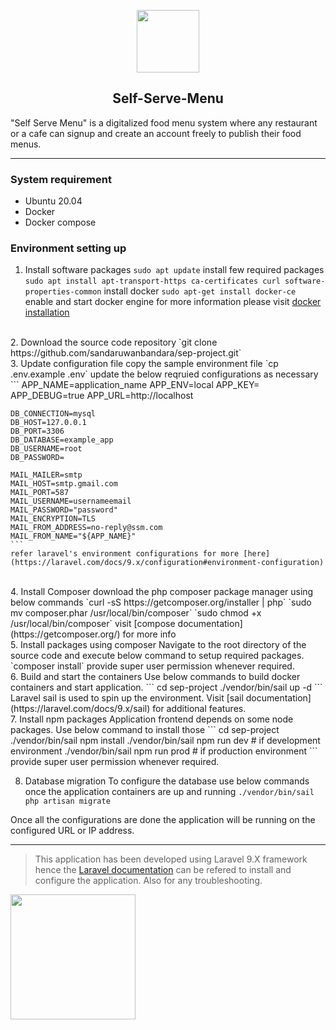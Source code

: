 <p align="center"><a href="http://143.110.240.163" target="_blank"><img src="http://143.110.240.163/images/burger-image.png" width="100"></a></p>

<h2 align="center">Self-Serve-Menu</h2>

"Self Serve Menu" is a digitalized food menu system where any restaurant or a cafe can signup and create an account freely to publish their food menus.

---
### System requirement

- Ubuntu 20.04
- Docker
- Docker compose

### Environment setting up

1. Install software packages
`sudo apt update`
install few required packages
`sudo apt install apt-transport-https ca-certificates curl software-properties-common`
install docker
`sudo apt-get install docker-ce`
enable and start docker engine
for more information please visit [docker installation](https://docs.docker.com/get-docker)
<br>
2. Download the source code repository
`git clone https://github.com/sandaruwanbandara/sep-project.git`
<br>
3. Update configuration file
copy the sample environment file
`cp .env.example .env`
update the below reqruied configurations as necessary
    ```
    APP_NAME=application_name
    APP_ENV=local
    APP_KEY=
    APP_DEBUG=true
    APP_URL=http://localhost

    DB_CONNECTION=mysql
    DB_HOST=127.0.0.1
    DB_PORT=3306
    DB_DATABASE=example_app
    DB_USERNAME=root
    DB_PASSWORD=

    MAIL_MAILER=smtp
    MAIL_HOST=smtp.gmail.com
    MAIL_PORT=587
    MAIL_USERNAME=usernameemail
    MAIL_PASSWORD="password"
    MAIL_ENCRYPTION=TLS
    MAIL_FROM_ADDRESS=no-reply@ssm.com
    MAIL_FROM_NAME="${APP_NAME}"
    ```
    refer laravel's environment configurations for more [here](https://laravel.com/docs/9.x/configuration#environment-configuration)
<br>
4. Install Composer
download the php composer package manager using below commands
`curl -sS https://getcomposer.org/installer | php`
`sudo mv composer.phar /usr/local/bin/composer`
`sudo chmod +x /usr/local/bin/composer`
visit [compose documentation](https://getcomposer.org/) for more info
<br>
5. Install packages using composer
Navigate to the root directory of the source code and execute below command to setup required packages.
`composer install`
provide super user permission whenever required.
<br>
6. Build and start the containers
Use below commands to build docker containers and start application.
    ```
    cd sep-project
    ./vendor/bin/sail up -d
    ```
    Laravel sail is used to spin up the environment. Visit [sail documentation](https://laravel.com/docs/9.x/sail) for additional features.
<br>
7. Install npm packages
Application frontend depends on some node packages. Use below command to install those
    ```
    cd sep-project
    ./vendor/bin/sail npm install
    ./vendor/bin/sail npm run dev # if development environment
    ./vendor/bin/sail npm run prod # if production environment
    ```
    provide super user permission whenever required.
<br>

8. Database migration
To configure the database use below commands once the application containers are up and running
`./vendor/bin/sail php artisan migrate`

Once all the configurations are done the application will be running on the configured URL or IP address.

---

> This application has been developed using Laravel 9.X framework hence the [Laravel documentation](https://laravel.com/docs) can be refered to install and configure the application. Also for any troubleshooting.

<a href="https://laravel.com" target="_blank"><img src="https://raw.githubusercontent.com/laravel/art/master/logo-lockup/5%20SVG/2%20CMYK/1%20Full%20Color/laravel-logolockup-cmyk-red.svg" width="200"></a>